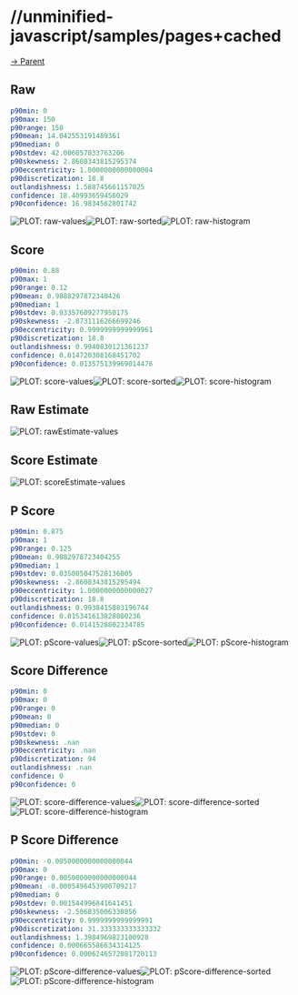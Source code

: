 
# //unminified-javascript/samples/pages+cached

[→ Parent](../..)


## Raw


```yaml
p90min: 0
p90max: 150
p90range: 150
p90mean: 14.042553191489361
p90median: 0
p90stdev: 42.006057033763206
p90skewness: 2.8608343815295374
p90eccentricity: 1.0000000000000004
p90discretization: 18.8
outlandishness: 1.588745661157025
confidence: 18.40993659456029
p90confidence: 16.9834562801742

```

![PLOT: raw-values](./raw/values.svg)![PLOT: raw-sorted](./raw/sorted.svg)![PLOT: raw-histogram](./raw/histogram.svg)
## Score


```yaml
p90min: 0.88
p90max: 1
p90range: 0.12
p90mean: 0.9888297872340426
p90median: 1
p90stdev: 0.03357609277950175
p90skewness: -2.8731116266699246
p90eccentricity: 0.9999999999999961
p90discretization: 18.8
outlandishness: 0.9940830121361237
confidence: 0.014720308168451702
p90confidence: 0.013575139969014476

```

![PLOT: score-values](./score/values.svg)![PLOT: score-sorted](./score/sorted.svg)![PLOT: score-histogram](./score/histogram.svg)
## Raw Estimate

![PLOT: rawEstimate-values](./rawEstimate/values.svg)
## Score Estimate

![PLOT: scoreEstimate-values](./scoreEstimate/values.svg)
## P Score


```yaml
p90min: 0.875
p90max: 1
p90range: 0.125
p90mean: 0.9882978723404255
p90median: 1
p90stdev: 0.035005047528136005
p90skewness: -2.8608343815295494
p90eccentricity: 1.0000000000000027
p90discretization: 18.8
outlandishness: 0.9938415883196744
confidence: 0.015341613828800236
p90confidence: 0.0141528802334785

```

![PLOT: pScore-values](./pScore/values.svg)![PLOT: pScore-sorted](./pScore/sorted.svg)![PLOT: pScore-histogram](./pScore/histogram.svg)
## Score Difference


```yaml
p90min: 0
p90max: 0
p90range: 0
p90mean: 0
p90median: 0
p90stdev: 0
p90skewness: .nan
p90eccentricity: .nan
p90discretization: 94
outlandishness: .nan
confidence: 0
p90confidence: 0

```

![PLOT: score-difference-values](./score-difference/values.svg)![PLOT: score-difference-sorted](./score-difference/sorted.svg)![PLOT: score-difference-histogram](./score-difference/histogram.svg)
## P Score Difference


```yaml
p90min: -0.0050000000000000044
p90max: 0
p90range: 0.0050000000000000044
p90mean: -0.0005496453900709217
p90median: 0
p90stdev: 0.001544996841641451
p90skewness: -2.506835006338856
p90eccentricity: 0.9999999999999991
p90discretization: 31.333333333333332
outlandishness: 1.3984969823100928
confidence: 0.000665586634314125
p90confidence: 0.0006246572081720113

```

![PLOT: pScore-difference-values](./pScore-difference/values.svg)![PLOT: pScore-difference-sorted](./pScore-difference/sorted.svg)![PLOT: pScore-difference-histogram](./pScore-difference/histogram.svg)
